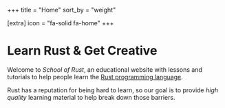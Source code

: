 +++
title = "Home"
sort_by = "weight"

[extra]
icon = "fa-solid fa-home"
+++

# <i class="fa-solid fa-gear"></i> Learn Rust & Get Creative

Welcome to *School of Rust*, an educational website with lessons and
tutorials to help people learn the
[Rust programming language](https://www.rust-lang.org/).

Rust has a reputation for being hard to learn, so our goal is to provide
*high quality* learning material to help break down those barriers.